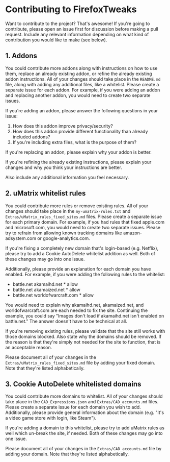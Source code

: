 # Contributing to FirefoxTweaks
Want to contribute to the project? That's awesome! If you're going to contribute, please open an issue first for discussion before making a pull request. Include any relevant information depending on what kind of contribution you would like to make (see below).

## 1. Addons
You could contribute more addons along with instructions on how to use them, replace an already existing addon, or refine the already existing addon instructions. All of your changes should take place in the `README.md` file, along with adding any additional files, like a whitelist. Please create a separate issue for each addon. For example, if you were adding an addon and replacing another addon, you would need to create two separate issues.

If you're adding an addon, please answer the following questions in your issue:
1. How does this addon improve privacy/security?
2. How does this addon provide different functionality than already included addons? 
3. If you're including extra files, what is the purpose of them?

If you're replacing an addon, please explain why your addon is better.

If you're refining the already existing instructions, please explain your changes and why you think your instructions are better.

Also include any additional information you feel necessary.

## 2. uMatrix whitelist rules
You could contribute more rules or remove existing rules. All of your changes should take place in the `my-umatrix-rules.txt` and `Extras/uMatrix_rules_fixed_sites.md` files. Please create a separate issue for each primary domain. For example, if you had rules that fixed apple.com and microsoft.com, you would need to create two separate issues. Please try to refrain from allowing known tracking domains like amazon-adsystem.com or google-analytics.com. 

If you're fixing a completely new domain that's login-based (e.g. Netflix), please try to add a Cookie AutoDelete whitelist addition as well. Both of these changes may go into one issue.

Additionally, please provide an explanation for each domain you have enabled. For example, if you were adding the following rules to the whitelist: 
- battle.net akamaihd.net * allow
- battle.net akamaized.net * allow
- battle.net worldofwarcraft.com * allow

You would need to explain why akamaihd.net, akamaized.net, and worldofwarcraft.com are each needed to fix the site. Continuing the example, you could say "Images don't load if akamaihd.net isn't enabled on battle.net." The answer doesn't have to be technical at all.

If you're removing existing rules, please validate that the site still works with those domains blocked. Also state why the domains should be removed. If the reason is that they're simply not needed for the site to function, that is an acceptable reason.

Please document all of your changes in the `Extras/uMatrix_rules_fixed_sites.md` file by adding your fixed domain. Note that they're listed alphabetically.

## 3. Cookie AutoDelete whitelisted domains
You could contribute more domains to whitelist. All of your changes should take place in the `CAD_Expressions.json` and `Extras/CAD_accounts.md` files. Please create a separate issue for each domain you wish to add. Additionally, please provide general information about the domain (e.g. "It's a video game store with login, like Steam"). 

If you're adding a domain to this whitelist, please try to add uMatrix rules as well which un-break the site, if needed. Both of these changes may go into one issue.

Please document all of your changes in the `Extras/CAD_accounts.md` file by adding your domain. Note that they're listed alphabetically.